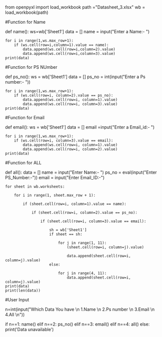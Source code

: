 from openpyxl import load_workbook
path ="Datasheet_3.xlsx"
wb = load_workbook(path)

#Function for Name

def name():
    ws=wb['Sheet1']
    data = []
    name = input("Enter a Name:- ")

    for i in range(1,ws.max_row+1):
        if (ws.cell(row=i,column=1).value == name):
            data.append(ws.cell(row=i,column=2).value)
            data.append(ws.cell(row=i,column=3).value)
    print(data)

#Function for PS NUmber

def ps_no():
    ws = wb['Sheet1']
    data = []
    ps_no = int(input("Enter a Ps number:- "))

    for i in range(1,ws.max_row+1):
        if (ws.cell(row=i, column=2).value == ps_no):
            data.append(ws.cell(row=i, column=1).value)
            data.append(ws.cell(row=i, column=3).value)
    print(data)

#Function for Email

def email():
    ws = wb['Sheet1']
    data = []
    email =input("Enter a Email_id:- ")

    for i in range(1,ws.max_row+1):
        if (ws.cell(row=i, column=3).value == email):
            data.append(ws.cell(row=i, column=1).value)
            data.append(ws.cell(row=i, column=2).value)
    print(data)


#Function for ALL

def all():
    data = []
    name = input("Enter Name:- ")
    ps_no = eval(input("Enter PS_Number:-"))
    email = input("Enter Email_ID:-")

    for sheet in wb.worksheets:

        for i in range(1, sheet.max_row + 1):

            if (sheet.cell(row=i, column=1).value == name):

                if (sheet.cell(row=i, column=2).value == ps_no):

                    if (sheet.cell(row=i, column=3).value == email):

                        sh = wb['Sheet1']
                        if sheet == sh:

                            for j in range(1, 11):
                                (sheet.cell(row=i, column=j).value)

                                data.append(sheet.cell(row=i, column=j).value)
                        else:

                            for j in range(4, 11):
                                data.append(sheet.cell(row=i, column=j).value)
    print(data)
    print(len(data))

#User Input

n=int(input("Which Data You have \n 1.Name \n 2.Ps number \n 3.Email \n 4.All \n"))

if n==1:
    name()
elif n==2:
    ps_no()
elif n==3:
    email()
elif n==4:
     all()
else:
    print('Data unavailable')

